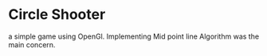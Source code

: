 # Circle Shooter
a simple game using OpenGl. Implementing Mid point line Algorithm was the main concern. 
